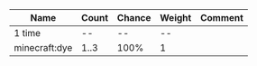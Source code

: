 | Name          | Count | Chance | Weight | Comment |
| ------------- | ----- | ------ | ------ | ------- |
| 1 time        |    -- |     -- |     -- |         |
| minecraft:dye |  1..3 |   100% |      1 |         |